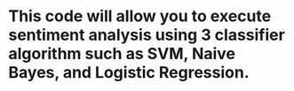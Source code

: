 # This code will allow you to execute sentiment analysis using 3 classifier algorithm such as SVM, Naive Bayes, and Logistic Regression.
